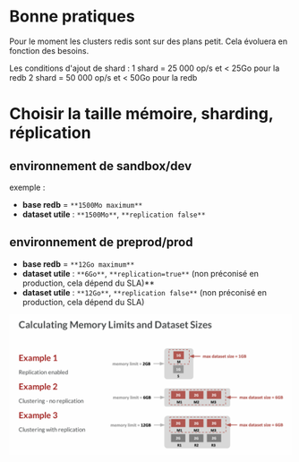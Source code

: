# Bonne pratiques
Pour le moment les clusters redis sont sur des plans petit.
Cela évoluera en fonction des besoins.

Les conditions d'ajout de shard :
1 shard = 25 000 op/s et < 25Go pour la redb
2 shard = 50 000 op/s et < 50Go pour la redb

# Choisir la taille mémoire, sharding, réplication
## environnement de sandbox/dev
exemple :
- **base redb** = `**1500Mo maximum**`
- **dataset utile** : `**1500Mo**`, `**replication false**`

## environnement de preprod/prod

- **base redb** = `**12Go maximum**`
- **dataset utile** : `**6Go**`, `**replication=true**` (non préconisé en production, cela dépend du SLA)**
- **dataset utile** : `**12Go**`, `**replication false**` (non préconisé en production, cela dépend du SLA)


![explication calcul](./images/calclumemory.png)